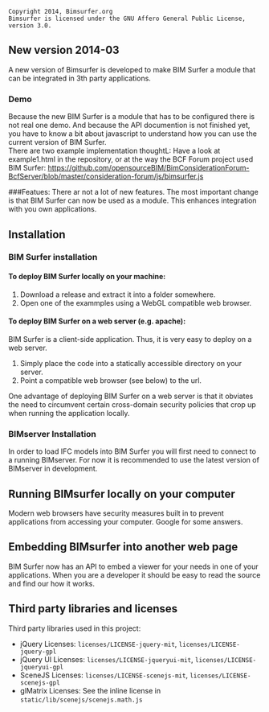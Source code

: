 
    Copyright 2014, Bimsurfer.org
    Bimsurfer is licensed under the GNU Affero General Public License, version 3.0. 

## New version 2014-03
A new version of Bimsurfer is developed to make BIM Surfer a module that can be integrated in 3th party applications. 

### Demo
Because the new BIM Surfer is a module that has to be configured there is not real one demo. And because the API documention is not finished yet, you have to know a bit about javascript to understand how you can use the current version of BIM Surfer.  
There are two example implementation thoughtL: Have a look at example1.html in the repository, or at the way the BCF Forum project used BIM Surfer: https://github.com/opensourceBIM/BimConsiderationForum-BcfServer/blob/master/consideration-forum/js/bimsurfer.js  
  
###Featues:
There ar not a lot of new features. The most important change is that BIM Surfer can now be used as a module. This enhances integration with you own applications.

## Installation

### BIM Surfer installation

#### To deploy BIM Surfer locally on your machine:

1. Download a release and extract it into a folder somewhere.
2. Open one of the exammples using a WebGL compatible web browser.

#### To deploy BIM Surfer on a web server (e.g. apache):

BIM Surfer is a client-side application. Thus, it is very easy to deploy on a web server.

1. Simply place the code into a statically accessible directory on your server. 
2. Point a compatible web browser (see below) to the url.

One advantage of deploying BIM Surfer on a web server is that it obviates the need to circumvent certain cross-domain
security policies that crop up when running the application locally.

### BIMserver Installation

In order to load IFC models into BIM Surfer you will first need to connect to a running BIMserver.
For now it is recommended to use the latest version of BIMserver in development.

## Running BIMsurfer locally on your computer

Modern web browsers have security measures built in to prevent applications from accessing your computer. 
Google for some answers.

## Embedding BIMsurfer into another web page
BIM Surfer now has an API to embed a viewer for your needs in one of your applications. When you are a developer it should be easy to read the source and find our how it works. 


## Third party libraries and licenses

Third party libraries used in this project:
* jQuery
  Licenses: `licenses/LICENSE-jquery-mit`, `licenses/LICENSE-jquery-gpl`
* jQuery UI
  Licenses: `licenses/LICENSE-jqueryui-mit`, `licenses/LICENSE-jqueryui-gpl`
* SceneJS
  Licenses: `licenses/LICENSE-scenejs-mit`, `licenses/LICENSE-scenejs-gpl`
* glMatrix
  Licenses: See the inline license in `static/lib/scenejs/scenejs.math.js`

